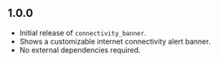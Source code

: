 ## 1.0.0

- Initial release of `connectivity_banner`.
- Shows a customizable internet connectivity alert banner.
- No external dependencies required.